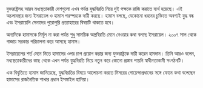 যুক্তরাষ্ট্রসহ আরব মধ্যস্থতাকারী দেশগুলো এখন পর্যন্ত যুদ্ধবিরতি নিয়ে দুই পক্ষকে রাজি করাতে ব্যর্থ হয়েছে। এই অচলাবস্থার জন্য ইসরায়েল ও হামাস পরস্পরকে দায়ী করছে। হামাস বলছে, যেকোনো ধরনের চুক্তিতে অবশ্যই যুদ্ধ বন্ধ এবং ইসরায়েলি সেনাদের পুরোপুরি প্রত্যাহারের বিষয়টি থাকতে হবে।

অন্যদিকে হামাসকে নির্মূল না করা পর্যন্ত শুধু সাময়িক অস্ত্রবিরতি মেনে নেওয়ার কথা বলছে ইসরায়েল। ২০০৭ সাল থেকে গাজায় সরকার পরিচালনা করে আসছে হামাস।

ইসরায়েলের শর্ত মেনে নিতে হামাসের ওপর চাপ প্রয়োগ করার জন্য যুক্তরাষ্ট্রকে দায়ী করেন হামদান। তিনি আরও বলেন, মধ্যস্থতাকারীদের কাছ থেকে এখন পর্যন্ত যুদ্ধবিরতি নিয়ে নতুন করে কোনো প্রস্তাব পায়নি স্বাধীনতাকামী সংগঠনটি।

এক বিবৃতিতে হামাস জানিয়েছে, যুদ্ধবিরতির বিষয়ে আলোচনা করতে মিসরের গোয়েন্দাপ্রধানের সঙ্গে ফোনে কথা বলেছেন হামাসের রাজনৈতিক শাখার প্রধান ইসমাইল হানিয়া।
